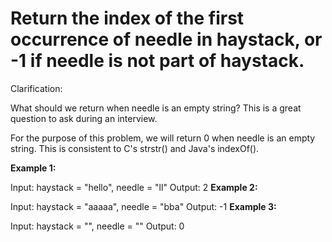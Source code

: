 # Return the index of the first occurrence of needle in haystack, or -1 if needle is not part of haystack.

Clarification:

What should we return when needle is an empty string? This is a great question to ask during an interview.

For the purpose of this problem, we will return 0 when needle is an empty string. This is consistent to C's strstr() and Java's indexOf().

 

**Example 1:**

Input: haystack = "hello", needle = "ll"
Output: 2
**Example 2:**

Input: haystack = "aaaaa", needle = "bba"
Output: -1
**Example 3:**

Input: haystack = "", needle = ""
Output: 0
